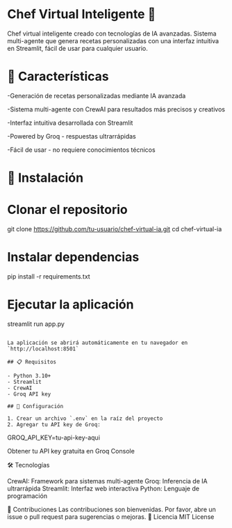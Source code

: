 # Chef Virtual Inteligente 🍳

Chef virtual inteligente creado con tecnologías de IA avanzadas. Sistema multi-agente que genera recetas personalizadas con una interfaz intuitiva en Streamlit, fácil de usar para cualquier usuario.

# 🌟 Características
-Generación de recetas personalizadas mediante IA avanzada

-Sistema multi-agente con CrewAI para resultados más precisos y creativos

-Interfaz intuitiva desarrollada con Streamlit

-Powered by Groq - respuestas ultrarrápidas

-Fácil de usar - no requiere conocimientos técnicos

# 🚀 Instalación
# Clonar el repositorio
git clone https://github.com/tu-usuario/chef-virtual-ia.git
cd chef-virtual-ia

# Instalar dependencias
pip install -r requirements.txt

# Ejecutar la aplicación
streamlit run app.py
```

La aplicación se abrirá automáticamente en tu navegador en `http://localhost:8501`

## 📋 Requisitos

- Python 3.10+
- Streamlit
- CrewAI
- Groq API key

## 🔧 Configuración

1. Crear un archivo `.env` en la raíz del proyecto
2. Agregar tu API key de Groq:
```
GROQ_API_KEY=tu-api-key-aqui

Obtener tu API key gratuita en Groq Console

🛠️ Tecnologías

CrewAI: Framework para sistemas multi-agente
Groq: Inferencia de IA ultrarrápida
Streamlit: Interfaz web interactiva
Python: Lenguaje de programación

🤝 Contribuciones
Las contribuciones son bienvenidas. Por favor, abre un issue o pull request para sugerencias o mejoras.
📄 Licencia
MIT License
